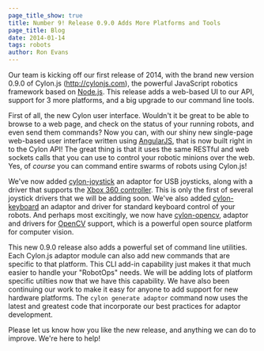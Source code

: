 ```yaml
---
page_title_show: true
title: Number 9! Release 0.9.0 Adds More Platforms and Tools
page_title: Blog
date: 2014-01-14
tags: robots
author: Ron Evans
---
```


Our team is kicking off our first release of 2014, with the brand new version 0.9.0 of Cylon.js (<a href="http://cylonjs.com" target="blank">http://cylonjs.com</a>), the powerful JavaScript robotics framework based on <a href="http://nodejs.org/" target="blank">Node.js</a>. This release adds a web-based UI to our API, support for 3 more platforms, and a big upgrade to our command line tools.

First of all, the new Cylon user interface. Wouldn't it be great to be able to browse to a web page, and check on the status of your running robots, and even send them commands? Now you can, with our shiny new single-page web-based user interface written using <a href="http://angularjs.org/" target="blank">AngularJS</a>, that is now built right in to the Cylon API! The great thing is that it uses the same RESTful and web sockets calls that you can use to control your robotic minions over the web. Yes, of *course* you can command entire swarms of robots using Cylon.js!

We've now added <a href="https://github.com/hybridgroup/cylon-joystick" target="blank">cylon-joystick</a> an adaptor for USB joysticks, along with a driver that supports the <a href="http://en.wikipedia.org/wiki/Xbox_360_Controller" target="blank">Xbox 360 controller</a>. This is only the first of several joystick drivers that we will be adding soon. We've also added <a href="https://github.com/hybridgroup/cylon-keyboard" target="blank">cylon-keyboard</a> an adaptor and driver for standard keyboard control of your robots. And perhaps most excitingly, we now have <a href="https://github.com/hybridgroup/cylon-opencv" target="blank">cylon-opencv</a>, adaptor and drivers for <a href="http://opencv.org/" target="blank">OpenCV</a> support, which is a powerful open source platform for computer vision.

This new 0.9.0 release also adds a powerful set of command line utilities. Each Cylon.js adaptor module can also add new commands that are specific to that platform. This CLI add-in capability just makes it that much easier to handle your "RobotOps" needs. We will be adding lots of platform specific utilties now that we have this capability. We have also been continuing our work to make it easy for anyone to add support for new hardware platforms. The `cylon generate adaptor` command now uses the latest and greatest code that incorporate our best practices for adaptor development.

Please let us know how you like the new release, and anything we can do to improve. We're here to help!
